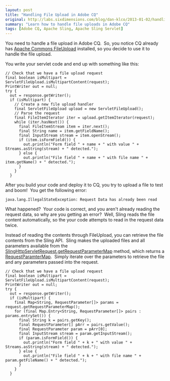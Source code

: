 ```yaml
---
layout: post
title: "Handling File Upload in Adobe CQ"
original: http://labs.sixdimensions.com/blog/dan-klco/2013-01-02/handling-file-upload-adobe-cq
summary: "Learn how to handle file uploads in Adobe CQ"
tags: [Adobe CQ, Apache Sling, Apache Sling Servlet]
---
```


You need to handle a file upload in Adobe CQ.&nbsp; So, you notice CQ already has [Apache Commons FileUpload](http://commons.apache.org/fileupload/) installed, so you decide to use it to handle the file upload.

You write your servlet code and end up with something like this:

	// Check that we have a file upload request
	final boolean isMultipart = ServletFileUpload.isMultipartContent(request);
	PrintWriter out = null;
	try {
	  out = response.getWriter();
	  if (isMultipart) {
		// Create a new file upload handler
		final ServletFileUpload upload = new ServletFileUpload();
		// Parse the request
		final FileItemIterator iter = upload.getItemIterator(request);
		while (iter.hasNext()) {
		  final FileItemStream item = iter.next();
		  final String name = item.getFieldName();
		  final InputStream stream = item.openStream();
		  if (item.isFormField()) {
			out.println("Form field " + name + " with value " + Streams.asString(stream) + " detected.");
		  } else {
			out.println("File field " + name + " with file name " + item.getName() + " detected.");
		  }
		}
	  }

After you build your code and deploy it to CQ, you try to upload a file to test and boom!&nbsp; You get the following error:

	java.lang.IllegalStateException: Request Data has already been read

What happened?&nbsp; Your code is correct, and you aren't already reading the request data, so why are you getting an error?&nbsp; Well, Sling reads the file content automatically, so the your code attempts to read in the request data twice.

Instead of reading the contents through FileUpload, you can retrieve the file contents from the Sling API.&nbsp; Sling makes the uploaded files and all parameters available from the [SlingHttpServletRequest.getRequestParameterMap](http://sling.apache.org/apidocs/sling5/org/apache/sling/api/SlingHttpServletRequest.html#getRequestParameterMap%28%29) method, which returns a [RequestParamterMap](http://sling.apache.org/apidocs/sling5/org/apache/sling/api/request/RequestParameterMap.html).&nbsp; Simply iterate over the parameters to retrieve the file and any parameters passed into the request.

	// Check that we have a file upload request
	final boolean isMultipart = ServletFileUpload.isMultipartContent(request);
	PrintWriter out = null;
	try {
	  out = response.getWriter();
	  if (isMultipart) {
		final Map<String, RequestParameter[]> params = request.getRequestParameterMap();
		for (final Map.Entry<String, RequestParameter[]> pairs : params.entrySet()) {
		  final String k = pairs.getKey();
		  final RequestParameter[] pArr = pairs.getValue();
		  final RequestParameter param = pArr[0];
		  final InputStream stream = param.getInputStream();
		  if (param.isFormField()) {
			out.println("Form field " + k + " with value " + Streams.asString(stream) + " detected.");
		  } else {
			out.println("File field " + k + " with file name " + param.getFileName() + " detected.");
		  }
		}
	  }
